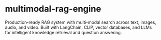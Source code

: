 # multimodal-rag-engine
Production-ready RAG system with multi-modal search across text, images, audio, and video. Built with LangChain, CLIP, vector databases, and LLMs for intelligent knowledge retrieval and question answering.
